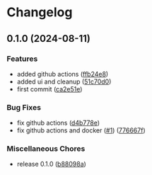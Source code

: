 # Changelog

## 0.1.0 (2024-08-11)


### Features

* added github actions ([ffb24e8](https://github.com/dskart/waterfall-engine/commit/ffb24e8bbe8921fad91d936b0e81e266f8fdb481))
* added ui and cleanup ([51c70d0](https://github.com/dskart/waterfall-engine/commit/51c70d0a9dcc2047fe82e13fc4b12854b0fb2c8b))
* first commit ([ca2e51e](https://github.com/dskart/waterfall-engine/commit/ca2e51ed5524471302518f90c011b88a65a70f7f))


### Bug Fixes

* fix github actions ([d4b778e](https://github.com/dskart/waterfall-engine/commit/d4b778e82a369fb32156c55d3b81491584494dad))
* fix github actions and docker ([#1](https://github.com/dskart/waterfall-engine/issues/1)) ([776667f](https://github.com/dskart/waterfall-engine/commit/776667f412cbeab6b3e8a01e515326eb6963fff6))


### Miscellaneous Chores

* release 0.1.0 ([b88098a](https://github.com/dskart/waterfall-engine/commit/b88098ae493c8bd03ae8e3105c25ce61e36c099e))
